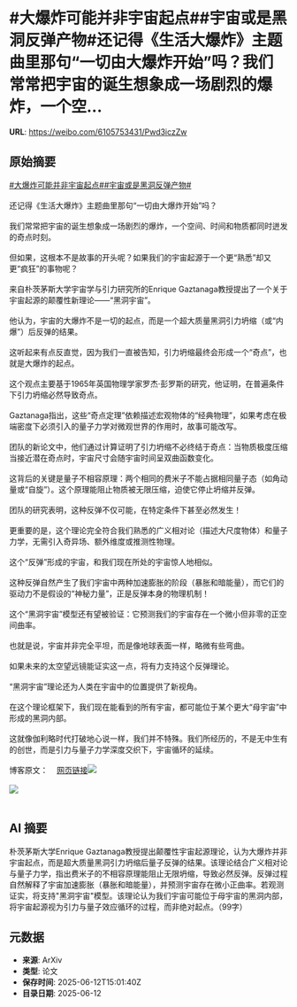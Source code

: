 # #大爆炸可能并非宇宙起点##宇宙或是黑洞反弹产物#还记得《生活大爆炸》主题曲里那句“一切由大爆炸开始”吗？我们常常把宇宙的诞生想象成一场剧烈的爆炸，一个空...

**URL**: https://weibo.com/6105753431/Pwd3iczZw

## 原始摘要

<a href="https://m.weibo.cn/search?containerid=231522type%3D1%26t%3D10%26q%3D%23%E5%A4%A7%E7%88%86%E7%82%B8%E5%8F%AF%E8%83%BD%E5%B9%B6%E9%9D%9E%E5%AE%87%E5%AE%99%E8%B5%B7%E7%82%B9%23&amp;extparam=%23%E5%A4%A7%E7%88%86%E7%82%B8%E5%8F%AF%E8%83%BD%E5%B9%B6%E9%9D%9E%E5%AE%87%E5%AE%99%E8%B5%B7%E7%82%B9%23" data-hide=""><span class="surl-text">#大爆炸可能并非宇宙起点#</span></a><a href="https://m.weibo.cn/search?containerid=231522type%3D1%26t%3D10%26q%3D%23%E5%AE%87%E5%AE%99%E6%88%96%E6%98%AF%E9%BB%91%E6%B4%9E%E5%8F%8D%E5%BC%B9%E4%BA%A7%E7%89%A9%23&amp;extparam=%23%E5%AE%87%E5%AE%99%E6%88%96%E6%98%AF%E9%BB%91%E6%B4%9E%E5%8F%8D%E5%BC%B9%E4%BA%A7%E7%89%A9%23" data-hide=""><span class="surl-text">#宇宙或是黑洞反弹产物#</span></a><br><br>还记得《生活大爆炸》主题曲里那句“一切由大爆炸开始”吗？<br><br>我们常常把宇宙的诞生想象成一场剧烈的爆炸，一个空间、时间和物质都同时迸发的奇点时刻。<br><br>但如果，这根本不是故事的开头呢？如果我们的宇宙起源于一个更“熟悉”却又更“疯狂”的事物呢？<br><br>来自朴茨茅斯大学宇宙学与引力研究所的Enrique Gaztanaga教授提出了一个关于宇宙起源的颠覆性新理论——“黑洞宇宙”。<br><br>他认为，宇宙的大爆炸不是一切的起点，而是一个超大质量黑洞引力坍缩（或“内爆”）后反弹的结果。<br><br>这听起来有点反直觉，因为我们一直被告知，引力坍缩最终会形成一个“奇点”，也就是大爆炸的起点。<br><br>这个观点主要基于1965年英国物理学家罗杰·彭罗斯的研究，他证明，在普遍条件下引力坍缩必然导致奇点。<br><br>Gaztanaga指出，这些“奇点定理”依赖描述宏观物体的“经典物理”，如果考虑在极端密度下必须引入的量子力学对微观世界的作用时，故事可能改写。<br><br>团队的新论文中，他们通过计算证明了引力坍缩不必终结于奇点：当物质极度压缩当接近潜在奇点时，宇宙尺寸会随宇宙时间呈双曲函数变化。<br><br>这背后的关键是量子不相容原理：两个相同的费米子不能占据相同量子态（如角动量或“自旋”）。这个原理能阻止物质被无限压缩，迫使它停止坍缩并反弹。<br><br>团队的研究表明，这种反弹不仅可能，在特定条件下甚至必然发生！<br><br>更重要的是，这个理论完全符合我们熟悉的广义相对论（描述大尺度物体）和量子力学，无需引入奇异场、额外维度或推测性物理。<br><br>这个“反弹”形成的宇宙，和我们现在所处的宇宙惊人地相似。<br><br>这种反弹自然产生了我们宇宙中两种加速膨胀的阶段（暴胀和暗能量），而它们的驱动力不是假设的“神秘力量”，正是反弹本身的物理机制！<br><br>这个“黑洞宇宙”模型还有望被验证：它预测我们的宇宙存在一个微小但非零的正空间曲率。<br><br>也就是说，宇宙并非完全平坦，而是像地球表面一样，略微有些弯曲。<br><br>如果未来的太空望远镜能证实这一点，将有力支持这个反弹理论。<br><br>“黑洞宇宙”理论还为人类在宇宙中的位置提供了新视角。<br><br>在这个理论框架下，我们现在能看到的所有宇宙，都可能位于某个更大“母宇宙”中形成的黑洞内部。<br><br>这就像伽利略时代打破地心说一样，我们并不特殊。我们所经历的，不是无中生有的创世，而是引力与量子力学深度交织下，宇宙循环的延续。<br><br>博客原文：<a href="https://weibo.cn/sinaurl?u=https%3A%2F%2Fwww.port.ac.uk%2Fnews-events-and-blogs%2Fblogs%2Fspace-cosmology-and-the-universe%2Fwhat-if-the-big-bang-wasnt-the-beginning-our-research-suggests-it-may-have-taken-place-inside-a-black-hole" data-hide=""><span class="url-icon"><img style="width: 1rem;height: 1rem" src="https://h5.sinaimg.cn/upload/2015/09/25/3/timeline_card_small_web_default.png" referrerpolicy="no-referrer"></span><span class="surl-text">网页链接</span></a><img style="" src="https://tvax1.sinaimg.cn/large/006Fd7o3gy1i2cojxyqldj30zk0nqtlw.jpg" referrerpolicy="no-referrer"><br><br><img style="" src="https://tvax2.sinaimg.cn/large/006Fd7o3gy1i2cojyot4lj30zk0zgwy6.jpg" referrerpolicy="no-referrer"><br><br>

## AI 摘要

朴茨茅斯大学Enrique Gaztanaga教授提出颠覆性宇宙起源理论，认为大爆炸并非宇宙起点，而是超大质量黑洞引力坍缩后量子反弹的结果。该理论结合广义相对论与量子力学，指出费米子的不相容原理能阻止无限坍缩，导致必然反弹。反弹过程自然解释了宇宙加速膨胀（暴胀和暗能量），并预测宇宙存在微小正曲率。若观测证实，将支持"黑洞宇宙"模型。该理论认为我们宇宙可能位于母宇宙的黑洞内部，将宇宙起源视为引力与量子效应循环的过程，而非绝对起点。（99字）

## 元数据

- **来源**: ArXiv
- **类型**: 论文
- **保存时间**: 2025-06-12T15:01:40Z
- **目录日期**: 2025-06-12
